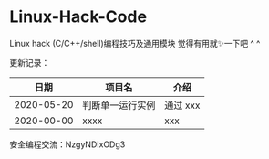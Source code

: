 # Linux-Hack-Code
 Linux hack (C/C++/shell)编程技巧及通用模块  觉得有用就✨一下吧 ^ ^

 更新记录：

日期 | 项目名 |  介绍  
-|-|-
2020-05-20 | 判断单一运行实例 | 通过 xxx |
2020-00-00 | xxxx | xxx |



安全编程交流：NzgyNDIxODg3
